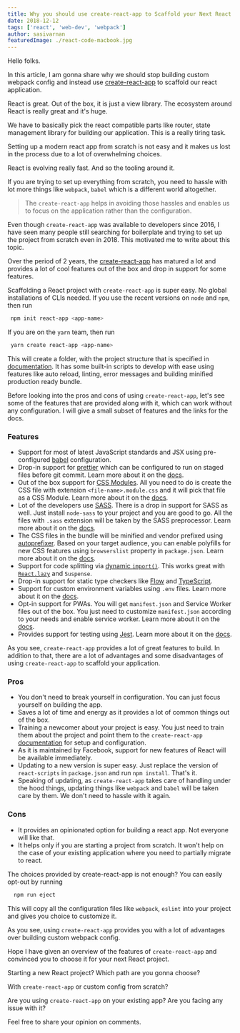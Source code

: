 ```yaml
---
title: Why you should use create-react-app to Scaffold your Next React App?
date: 2018-12-12
tags: ['react', 'web-dev', 'webpack']
author: sasivarnan
featuredImage: ./react-code-macbook.jpg
---
```


Hello folks. 

In this article, I am gonna share why we should stop building custom webpack config and instead use [create-react-app](https://facebook.github.io/create-react-app/) to scaffold our react application. 

React is great. Out of the box, it is just a view library. The ecosystem around React is really great and it's huge. 

We have to basically pick the react compatible parts like router, state management library for building our application. This is a really tiring task. 

Setting up a modern react app from scratch is not easy and it makes us lost in the process due to a lot of overwhelming choices. 

React is evolving really fast. And so the tooling around it.

If you are trying to set up everything from scratch, you need to hassle with lot more things like `webpack`, `babel` which is a different world altogether.

> The `create-react-app` helps in avoiding those hassles and enables us to focus on the application rather than the configuration.

Even though `create-react-app` was available to developers since 2016, I have seen many people still searching for boilerplate and trying to set up the project from scratch even in 2018. This motivated me to write about this topic.

Over the period of 2 years, the [create-react-app](https://github.com/facebook/create-react-app/blob/master/CHANGELOG.md) has matured a lot and provides a lot of cool features out of the box and drop in support for some features.

Scaffolding a React project with `create-react-app` is super easy. No global installations of CLIs needed. If you use the recent versions on `node` and `npm`, then run

```bash
 npm init react-app <app-name>
```

If you are on the `yarn` team, then run

```bash
 yarn create react-app <app-name>
```

This will create a folder, with the project structure that is specified in [documentation](https://facebook.github.io/create-react-app/docs/folder-structure). It has some built-in scripts to develop with ease using features like auto reload, linting, error messages and building minified production ready bundle.

Before looking into the pros and cons of using `create-react-app`, let's see some of the features that are provided along with it, which can work without any configuration. I will give a small subset of features and the links for the docs.

### Features

* Support for most of latest JavaScript standards and JSX using pre-configured [babel](https://github.com/facebook/create-react-app/tree/master/packages/babel-preset-react-app) configuration. 
* Drop-in support for [prettier](https://prettier.io/) which can be configured to run on staged files before git commit. Learn more about it on the [docs](https://facebook.github.io/create-react-app/docs/setting-up-your-editor#formatting-code-automatically).
* Out of the box support for [CSS Modules](https://github.com/css-modules/css-modules). All you need to do is create the CSS file with extension `<file-name>.module.css` and it will pick that file as a CSS Module. Learn more about it on the [docs](https://facebook.github.io/create-react-app/docs/adding-a-css-modules-stylesheet).
* Lot of the developers use [SASS](https://sass-lang.com/). There is a drop in support for SASS as well. Just install `node-sass` to your project and you are good to go. All the files with `.sass` extension will be taken by the SASS preprocessor. Learn more about it on the [docs](https://facebook.github.io/create-react-app/docs/adding-a-sass-stylesheet).
* The CSS files in the bundle will be minified and vendor prefixed using [autoprefixer](https://github.com/postcss/autoprefixer). Based on your target audience, you can enable polyfills for new CSS features using `browserslist` property in `package.json`. Learn more about it on the [docs](https://facebook.github.io/create-react-app/docs/post-processing-css).
* Support for code splitting via [dynamic `import()`](https://github.com/tc39/proposal-dynamic-import). This works great with [`React.lazy`](https://reactjs.org/docs/code-splitting.html#reactlazy) and `Suspense`.
* Drop-in support for static type checkers like [Flow](https://facebook.github.io/create-react-app/docs/adding-flow) and [TypeScript](https://facebook.github.io/create-react-app/docs/adding-typescript).
* Support for custom environment variables using `.env` files. Learn more about it on the [docs](https://facebook.github.io/create-react-app/docs/adding-custom-environment-variables).
* Opt-in support for PWAs. You will get `manifest.json` and Service Worker files out of the box. You just need to customize `manifest.json` according to your needs and enable service worker. Learn more about it on the [docs](https://facebook.github.io/create-react-app/docs/making-a-progressive-web-app).
* Provides support for testing using [Jest](https://jestjs.io/). Learn more about it on the [docs](https://facebook.github.io/create-react-app/docs/running-tests).


As you see, `create-react-app` provides a lot of great features to build. In addition to that, there are a lot of advantages and some disadvantages of using `create-react-app` to scaffold your application.

### Pros

* You don't need to break yourself in configuration. You can just focus yourself on building the app.
* Saves a lot of time and energy as it provides a lot of common things out of the box.
* Training a newcomer about your project is easy. You just need to train them about the project and point them to the `create-react-app` [documentation](https://facebook.github.io/create-react-app/) for setup and configuration.
* As it is maintained by Facebook, support for new features of React will be available immediately.
* Updating to a new version is super easy. Just replace the version of `react-scripts` in `package.json` and run `npm install`. That's it. 
* Speaking of updating, as `create-react-app` takes care of handling under the hood things, updating things like `webpack` and `babel` will be taken care by them. We don't need to hassle with it again.

### Cons

* It provides an opinionated option for building a react app. Not everyone will like that.
* It helps only if you are starting a project from scratch. It won't help on the case of your existing application where you need to partially migrate to react.

The choices provided by create-react-app is not enough? You can easily opt-out by running

```bash
  npm run eject
```

This will copy all the configuration files like `webpack`, `eslint` into your project and gives you choice to customize it.

As you see, using `create-react-app` provides you with a lot of advantages over building custom webpack config.

Hope I have given an overview of the features of `create-react-app` and convinced you to choose it for your next React project.

Starting a new React project? Which path are you gonna choose? 

With `create-react-app` or custom config from scratch?

Are you using `create-react-app` on your existing app? Are you facing any issue with it?

Feel free to share your opinion on comments. 